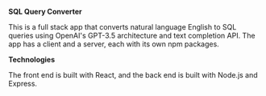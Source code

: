 **SQL Query Converter**

This is a full stack app that converts natural language English to SQL queries using OpenAI's GPT-3.5 architecture and text completion API. The app has a client and a server, each with its own npm packages.

**Technologies**

The front end is built with React, and the back end is built with Node.js and Express.
